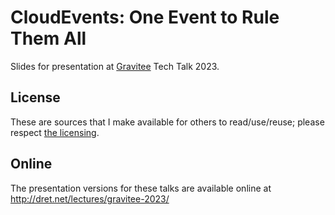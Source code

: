# CloudEvents: One Event to Rule Them All

Slides for presentation at [Gravitee](https://www.gravitee.io/) Tech Talk 2023.

## License

These are sources that I make available for others to read/use/reuse; please respect [the licensing](../LICENSE).


## Online

The presentation versions for these talks are available online at http://dret.net/lectures/gravitee-2023/
